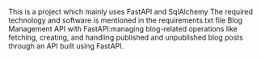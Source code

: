 This is a project which mainly uses FastAPI and SqlAlchemy
The required technology and software is mentioned in the requirements.txt file
Blog Management API with FastAPI:managing blog-related operations like fetching, creating, and handling published and unpublished blog posts through an API built using FastAPI.






